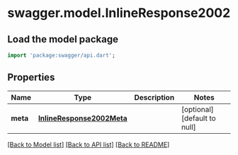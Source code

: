# swagger.model.InlineResponse2002

## Load the model package
```dart
import 'package:swagger/api.dart';
```

## Properties
Name | Type | Description | Notes
------------ | ------------- | ------------- | -------------
**meta** | [**InlineResponse2002Meta**](InlineResponse2002Meta.md) |  | [optional] [default to null]

[[Back to Model list]](../README.md#documentation-for-models) [[Back to API list]](../README.md#documentation-for-api-endpoints) [[Back to README]](../README.md)


